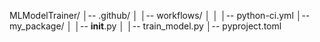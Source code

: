 MLModelTrainer/
│-- .github/
│   │-- workflows/
│   │   │-- python-ci.yml
│-- my_package/
│   │-- __init__.py
│   │-- train_model.py
│-- pyproject.toml

